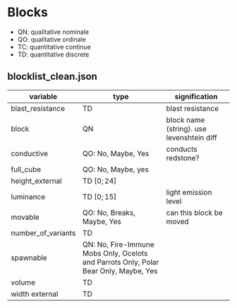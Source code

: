 # Blocks

- QN: qualitative nominale
- QO: qualitative ordinale
- TC: quantitative continue
- TD: quantitative discrete

## blocklist_clean.json

variable|type|signification
-|-|-
blast_resistance|TD|blast resistance
block|QN|block name (string).  use levenshtein diff
conductive|QO: No, Maybe, Yes|conducts redstone?
full_cube|QO: No, Maybe, yes
height_external|TD $[0;24]$|
luminance|TD $[0;15]$|light emission level
movable|QO: No, Breaks, Maybe, Yes|can this block be moved
number_of_variants|TD|
spawnable|QN: No, Fire-Immune Mobs Only, Ocelots and Parrots Only, Polar Bear Only, Maybe, Yes
volume|TD|
width external|TD|
